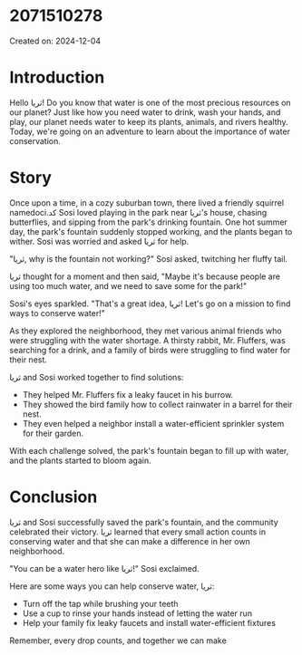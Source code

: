 # 2071510278

Created on: 2024-12-04

**Introduction**
================================

Hello ثریا! Do you know that water is one of the most precious resources on our planet? Just like how you need water to drink, wash your hands, and play, our planet needs water to keep its plants, animals, and rivers healthy. Today, we're going on an adventure to learn about the importance of water conservation.

**Story**
=============

Once upon a time, in a cozy suburban town, there lived a friendly squirrel namedoci.کد Sosi loved playing in the park near ثریا's house, chasing butterflies, and sipping from the park's drinking fountain. One hot summer day, the park's fountain suddenly stopped working, and the plants began to wither. Sosi was worried and asked ثریا for help.

"ثریا, why is the fountain not working?" Sosi asked, twitching her fluffy tail.

ثریا thought for a moment and then said, "Maybe it's because people are using too much water, and we need to save some for the park!"

Sosi's eyes sparkled. "That's a great idea, ثریا! Let's go on a mission to find ways to conserve water!"

As they explored the neighborhood, they met various animal friends who were struggling with the water shortage. A thirsty rabbit, Mr. Fluffers, was searching for a drink, and a family of birds were struggling to find water for their nest.

ثریا and Sosi worked together to find solutions:

* They helped Mr. Fluffers fix a leaky faucet in his burrow.
* They showed the bird family how to collect rainwater in a barrel for their nest.
* They even helped a neighbor install a water-efficient sprinkler system for their garden.

With each challenge solved, the park's fountain began to fill up with water, and the plants started to bloom again.

**Conclusion**
==============

ثریا and Sosi successfully saved the park's fountain, and the community celebrated their victory. ثریا learned that every small action counts in conserving water and that she can make a difference in her own neighborhood.

"You can be a water hero like ثریا!" Sosi exclaimed.

Here are some ways you can help conserve water, ثریا:

* Turn off the tap while brushing your teeth
* Use a cup to rinse your hands instead of letting the water run
* Help your family fix leaky faucets and install water-efficient fixtures

Remember, every drop counts, and together we can make